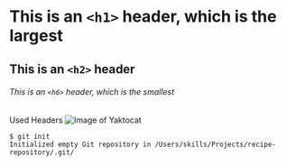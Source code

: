 # This is an `<h1>` header, which is the largest

## This is an `<h2>` header

###### This is an `<h6>` header, which is the smallest

Used Headers
![Image of Yaktocat](https://octodex.github.com/images/yaktocat.png)
```
$ git init
Initialized empty Git repository in /Users/skills/Projects/recipe-repository/.git/
```
